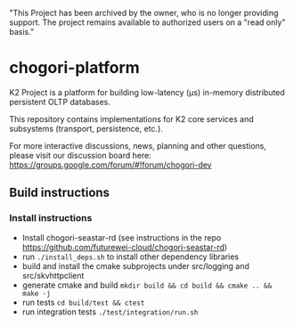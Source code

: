 "This Project has been archived by the owner, who is no longer providing support.  The project remains available to authorized users on a "read only" basis."


<!--
    (C)opyright Futurewei Technologies Inc, 2019
-->

# chogori-platform
K2 Project is a platform for building low-latency (μs) in-memory distributed persistent OLTP databases.

This repository contains implementations for K2 core services and subsystems (transport, persistence, etc.).

For more interactive discussions, news, planning and other questions, please visit our discussion board here:
https://groups.google.com/forum/#!forum/chogori-dev

## Build instructions

### Install instructions
 * Install chogori-seastar-rd (see instructions in the repo https://github.com/futurewei-cloud/chogori-seastar-rd)
 * run `./install_deps.sh` to install other dependency libraries
 * build and install the cmake subprojects under src/logging and src/skvhttpclient
 * generate cmake and build `mkdir build && cd build && cmake .. && make -j`
 * run tests `cd build/test && ctest`
 * run integration tests `./test/integration/run.sh`
